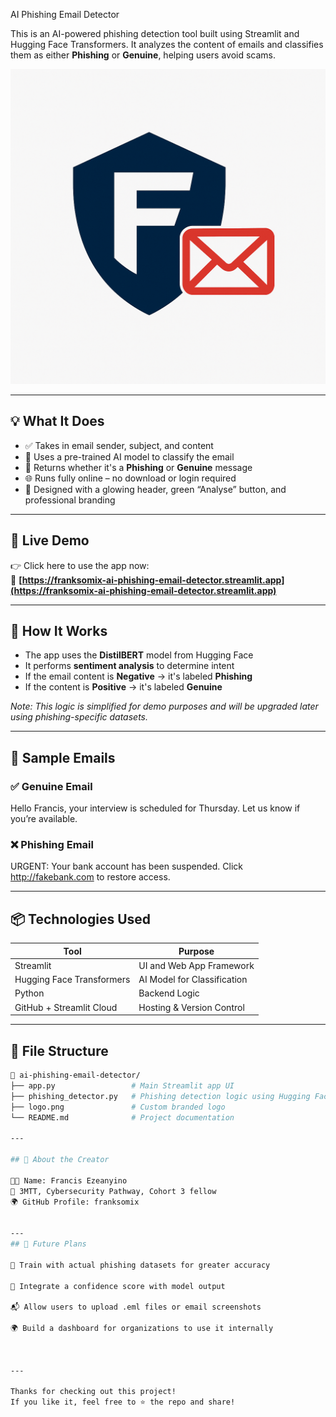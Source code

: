  AI Phishing Email Detector

This is an AI-powered phishing detection tool built using Streamlit and Hugging Face Transformers. It analyzes the content of emails and classifies them as either **Phishing** or **Genuine**, helping users avoid scams.

![App Logo](https://raw.githubusercontent.com/franksomix/ai-phishing-email-detector/main/logo.png)

---

## 💡 What It Does

- ✅ Takes in email sender, subject, and content
- 🧠 Uses a pre-trained AI model to classify the email
- 💬 Returns whether it's a **Phishing** or **Genuine** message
- 🌐 Runs fully online – no download or login required
- 🎨 Designed with a glowing header, green “Analyse” button, and professional branding

---

## 🚀 Live Demo

👉 Click here to use the app now:  
🔗 **[https://franksomix-ai-phishing-email-detector.streamlit.app](https://franksomix-ai-phishing-email-detector.streamlit.app)**

---

## 🧠 How It Works

- The app uses the **DistilBERT** model from Hugging Face
- It performs **sentiment analysis** to determine intent
- If the email content is **Negative** → it's labeled **Phishing**  
- If the content is **Positive** → it's labeled **Genuine**

_Note: This logic is simplified for demo purposes and will be upgraded later using phishing-specific datasets._

---

## 🧪 Sample Emails

### ✅ Genuine Email

Hello Francis, your interview is scheduled for Thursday. Let us know if you’re available.

### ❌ Phishing Email

URGENT: Your bank account has been suspended. Click http://fakebank.com to restore access.

---

## 📦 Technologies Used

| Tool             | Purpose                         |
|------------------|----------------------------------|
| Streamlit        | UI and Web App Framework        |
| Hugging Face Transformers | AI Model for Classification |
| Python           | Backend Logic                   |
| GitHub + Streamlit Cloud | Hosting & Version Control |

---

## 📂 File Structure

```bash
📁 ai-phishing-email-detector/
├── app.py                 # Main Streamlit app UI
├── phishing_detector.py   # Phishing detection logic using Hugging Face
├── logo.png               # Custom branded logo
└── README.md              # Project documentation

---

## 🙋 About the Creator 

👨‍💻 Name: Francis Ezeanyino
🧭 3MTT, Cybersecurity Pathway, Cohort 3 fellow 
🌍 GitHub Profile: franksomix


---
## 📌 Future Plans

🔐 Train with actual phishing datasets for greater accuracy

🧠 Integrate a confidence score with model output

📬 Allow users to upload .eml files or email screenshots

🌍 Build a dashboard for organizations to use it internally



---

Thanks for checking out this project!
If you like it, feel free to ⭐ the repo and share!
